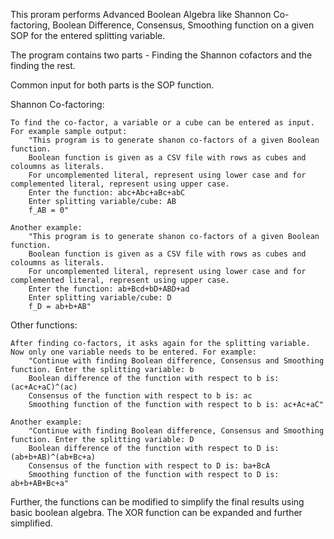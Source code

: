 This proram performs Advanced Boolean Algebra like Shannon Co-factoring, Boolean Difference, Consensus, Smoothing function on a given SOP for the entered splitting variable. 

The program contains two parts - Finding the Shannon cofactors and the finding the rest. 

Common input for both parts is the SOP function.

Shannon Co-factoring:

    To find the co-factor, a variable or a cube can be entered as input. For example sample output:
        "This program is to generate shanon co-factors of a given Boolean function.				
        Boolean function is given as a CSV file with rows as cubes and coloumns as literals.				
        For uncomplemented literal, represent using lower case and for complemented literal, represent using upper case.				
        Enter the function: abc+Abc+aBc+abC				
        Enter splitting variable/cube: AB				
        f_AB = 0"			
				
	Another example:
        "This program is to generate shanon co-factors of a given Boolean function.				
        Boolean function is given as a CSV file with rows as cubes and coloumns as literals.				
        For uncomplemented literal, represent using lower case and for complemented literal, represent using upper case.				
        Enter the function: ab+Bcd+bD+ABD+ad				
        Enter splitting variable/cube: D				
        f_D = ab+b+AB"

Other functions:

    After finding co-factors, it asks again for the splitting variable. Now only one variable needs to be entered. For example:		
        "Continue with finding Boolean difference, Consensus and Smoothing function. Enter the splitting variable: b
        Boolean difference of the function with respect to b is: (ac+Ac+aC)^(ac)				
        Consensus of the function with respect to b is: ac				
        Smoothing function of the function with respect to b is: ac+Ac+aC"    
				
	Another example:    
		"Continue with finding Boolean difference, Consensus and Smoothing function. Enter the splitting variable: D       
		Boolean difference of the function with respect to D is: (ab+b+AB)^(ab+Bc+a)
		Consensus of the function with respect to D is: ba+BcA        
		Smoothing function of the function with respect to D is: ab+b+AB+Bc+a"

Further, the functions can be modified to simplify the final results using basic boolean algebra. The XOR function can be expanded and further simplified. 
